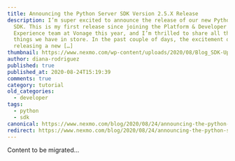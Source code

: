 ```yaml
---
title: Announcing the Python Server SDK Version 2.5.X Release
description: I’m super excited to announce the release of our new Python v2.5.X
  SDK. This is my first release since joining the Platform & Developer
  Experience team at Vonage this year, and I’m thrilled to share all the new
  things we have in store. In the past couple of days, the excitement of
  releasing a new […]
thumbnail: https://www.nexmo.com/wp-content/uploads/2020/08/Blog_SDK-Updates_1200x600.png
author: diana-rodriguez
published: true
published_at: 2020-08-24T15:19:39
comments: true
category: tutorial
old_categories:
  - developer
tags:
  - python
  - sdk
canonical: https://www.nexmo.com/blog/2020/08/24/announcing-the-python-server-sdk-version-2-5-0-release-dr
redirect: https://www.nexmo.com/blog/2020/08/24/announcing-the-python-server-sdk-version-2-5-0-release-dr
---
```

Content to be migrated...